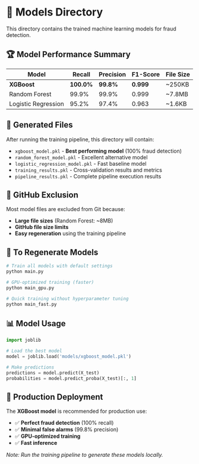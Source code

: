 # 🤖 Models Directory

This directory contains the trained machine learning models for fraud detection.

## 🏆 **Model Performance Summary**

| Model | Recall | Precision | F1-Score | File Size |
|-------|--------|-----------|----------|-----------|
| **XGBoost** | **100.0%** | **99.8%** | **0.999** | ~250KB |
| Random Forest | 99.9% | 99.9% | 0.999 | ~7.8MB |
| Logistic Regression | 95.2% | 97.4% | 0.963 | ~1.6KB |

## 📁 **Generated Files**

After running the training pipeline, this directory will contain:

- `xgboost_model.pkl` - **Best performing model** (100% fraud detection)
- `random_forest_model.pkl` - Excellent alternative model
- `logistic_regression_model.pkl` - Fast baseline model
- `training_results.pkl` - Cross-validation results and metrics
- `pipeline_results.pkl` - Complete pipeline execution results

## 🚫 **GitHub Exclusion**

Most model files are excluded from Git because:
- **Large file sizes** (Random Forest: ~8MB)
- **GitHub file size limits**
- **Easy regeneration** using the training pipeline

## 🔧 **To Regenerate Models**

```bash
# Train all models with default settings
python main.py

# GPU-optimized training (faster)
python main_gpu.py

# Quick training without hyperparameter tuning
python main_fast.py
```

## 📊 **Model Usage**

```python
import joblib

# Load the best model
model = joblib.load('models/xgboost_model.pkl')

# Make predictions
predictions = model.predict(X_test)
probabilities = model.predict_proba(X_test)[:, 1]
```

## 🎯 **Production Deployment**

The **XGBoost model** is recommended for production use:
- ✅ **Perfect fraud detection** (100% recall)
- ✅ **Minimal false alarms** (99.8% precision)
- ✅ **GPU-optimized training**
- ✅ **Fast inference**

*Note: Run the training pipeline to generate these models locally.*